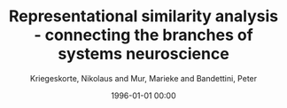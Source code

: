 ---
layout: post
title: Representational similarity analysis - connecting the branches of systems neuroscience

date: 1996-01-01 00:00
author: Kriegeskorte, Nikolaus and Mur, Marieke and Bandettini, Peter
tags: ["computational modeling","electrophysiology","population code","representation","similarity","fmri"]
journal: Frontiers in Systems Neuroscience

link: https://doi.org/10.3389/neuro.06.004.2008

year: 2008
---